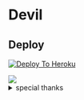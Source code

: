 # Devil

## Deploy
[![Deploy To Heroku](https://www.herokucdn.com/deploy/button.svg)](https://dashboard.heroku.com/new?button-url=https%3A%2F%2Fgithub.com%2Fthe698%2FDevil2.0&template=https%3A%2F%2Fgithub.com%2Fthe698%2FDevil2.0)


<img src="https://telegra.ph/file/689b653e73cb4b664e5f7.jpg"/>


<details>
<summary> special thanks </summary>
<b>LEGEND X (@LEGENDX22) A CODER AND HELPER AND FRIEND</b>
<h1>#TEAMLEGEND</h1>
</details>



